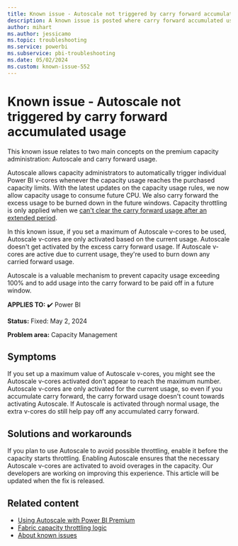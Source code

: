 ```yaml
---
title: Known issue - Autoscale not triggered by carry forward accumulated usage
description: A known issue is posted where carry forward accumulated usage doesn't trigger Autoscale
author: mihart
ms.author: jessicamo
ms.topic: troubleshooting
ms.service: powerbi
ms.subservice: pbi-troubleshooting
ms.date: 05/02/2024
ms.custom: known-issue-552
---
```


# Known issue - Autoscale not triggered by carry forward accumulated usage

This known issue relates to two main concepts on the premium capacity administration: Autoscale and carry forward usage.

Autoscale allows capacity administrators to automatically trigger individual Power BI v-cores whenever the capacity usage reaches the purchased capacity limits. With the latest updates on the capacity usage rules, we now allow capacity usage to consume future CPU. We also carry forward the excess usage to be burned down in the future windows. Capacity throttling is only applied when we [can't clear the carry forward usage after an extended period](../../enterprise/throttling.md#future-smoothed-consumption).

In this known issue, if you set a maximum of Autoscale v-cores to be used, Autoscale v-cores are only activated based on the current usage. Autoscale doesn't get activated by the excess carry forward usage.
If Autoscale v-cores are active due to current usage, they're used to burn down any carried forward usage.

Autoscale is a valuable mechanism to prevent capacity usage exceeding 100% and to add usage into the carry forward to be paid off in a future window.

**APPLIES TO:** ✔️ Power BI

**Status:** Fixed: May 2, 2024

**Problem area:** Capacity Management

## Symptoms

If you set up a maximum value of Autoscale v-cores, you might see the Autoscale v-cores activated don't appear to reach the maximum number. Autoscale v-cores are only activated for the current usage, so even if you accumulate carry forward, the carry forward usage doesn't count towards activating Autoscale. If Autoscale is activated through normal usage, the extra v-cores do still help pay off any accumulated carry forward.

## Solutions and workarounds

If you plan to use Autoscale to avoid possible throttling, enable it before the capacity starts throttling.  Enabling Autoscale ensures that the necessary Autoscale v-cores are activated to avoid overages in the capacity.  Our developers are working on improving this experience. This article will be updated when the fix is released.

## Related content

- [Using Autoscale with Power BI Premium](/power-bi/enterprise/service-premium-auto-scale)
- [Fabric capacity throttling logic](../../enterprise/throttling.md)
- [About known issues](/power-bi/troubleshoot/known-issues/power-bi-known-issues)
